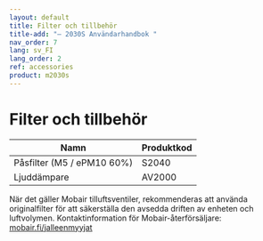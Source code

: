 ```yaml
---
layout: default
title: Filter och tillbehör
title-add: "– 2030S Användarhandbok "
nav_order: 7
lang: sv_FI
lang_order: 2
ref: accessories
product: m2030s
---
```


# Filter och tillbehör

| Namn                          | Produktkod    |
| ----------------------------- | ------------- |
| Påsfilter (M5 / ePM10 60%) | S2040         |
| Ljuddämpare                | AV2000        |

När det gäller Mobair tilluftsventiler, rekommenderas att använda originalfilter för att säkerställa den avsedda driften av enheten och luftvolymen. Kontaktinformation för Mobair-återförsäljare: [mobair.fi/jalleenmyyjat](https://mobair.fi/jalleenmyyjat)
